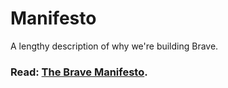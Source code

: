 # Manifesto

A lengthy description of why we're building Brave.

### Read: [The Brave Manifesto](https://github.com/braveapp/manifesto/wiki#the-brave-manifesto).
